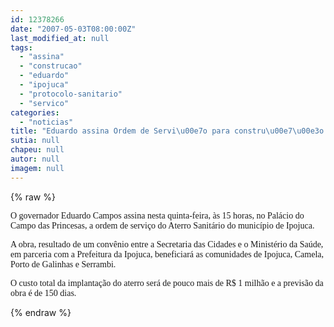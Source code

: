 ```yaml
---
id: 12378266
date: "2007-05-03T08:00:00Z"
last_modified_at: null
tags:
  - "assina"
  - "construcao"
  - "eduardo"
  - "ipojuca"
  - "protocolo-sanitario"
  - "servico"
categories:
  - "noticias"
title: "Eduardo assina Ordem de Servi\u00e7o para constru\u00e7\u00e3o do aterro sanit\u00e1rio de Ipojuca"
sutia: null
chapeu: null
autor: null
imagem: null
---
```

{% raw %}
<p><P><FONT face=Verdana>O governador Eduardo Campos assina nesta quinta-feira, às 15 horas, no Palácio do Campo das Princesas, a ordem de serviço do Aterro Sanitário do município de Ipojuca. </FONT></P></p>
<p><P><FONT face=Verdana>A obra, resultado de um convênio entre a Secretaria das Cidades e o Ministério da Saúde, em parceria com a Prefeitura da Ipojuca, beneficiará as comunidades de Ipojuca, Camela, Porto de Galinhas e Serrambi. </FONT></P></p>
<p><P><FONT face=Verdana>O custo total da implantação do aterro será de pouco mais de R$ 1 milhão e a previsão da obra é de 150 dias.</FONT></P> </p>
{% endraw %}